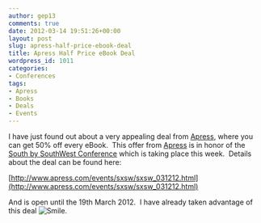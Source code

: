 ```yaml
---
author: gep13
comments: true
date: 2012-03-14 19:51:26+00:00
layout: post
slug: apress-half-price-ebook-deal
title: Apress Half Price eBook Deal
wordpress_id: 1011
categories:
- Conferences
tags:
- Apress
- Books
- Deals
- Events
---
```


I have just found out about a very appealing deal from [Apress](https://www.apress.com/), where you can get 50% off every eBook.  This offer from [Apress](https://www.apress.com/) is in honor of the [South by SouthWest Conference](http://sxsw.com/) which is taking place this week.  Details about the deal can be found here:

[http://www.apress.com/events/sxsw/sxsw_031212.html](http://www.apress.com/events/sxsw/sxsw_031212.html)

And is open until the 19th March 2012.  I have already taken advantage of this deal ![Smile](http://www.gep13.co.uk/blog/wp-content/uploads/2012/03/wlEmoticon-smile.png).
